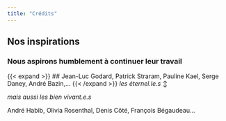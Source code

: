 ```yaml
---
title: "Crédits"
---
```


## Nos inspirations

### Nous aspirons humblement à continuer leur travail

 {{< expand >}} ## Jean-Luc Godard, Patrick Straram, Pauline Kael, Serge Daney, André Bazin,... {{< /expand >}} *les éternel.le.s* ↕



*mais aussi les bien vivant.e.s* 

André Habib, Olivia Rosenthal, Denis Côté, François Bégaudeau...
